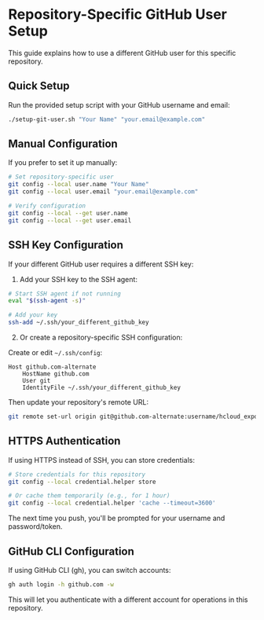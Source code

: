 # Repository-Specific GitHub User Setup

This guide explains how to use a different GitHub user for this specific repository.

## Quick Setup

Run the provided setup script with your GitHub username and email:

```sh
./setup-git-user.sh "Your Name" "your.email@example.com"
```

## Manual Configuration

If you prefer to set it up manually:

```sh
# Set repository-specific user
git config --local user.name "Your Name"
git config --local user.email "your.email@example.com"

# Verify configuration
git config --local --get user.name
git config --local --get user.email
```

## SSH Key Configuration

If your different GitHub user requires a different SSH key:

1. Add your SSH key to the SSH agent:

```sh
# Start SSH agent if not running
eval "$(ssh-agent -s)"

# Add your key
ssh-add ~/.ssh/your_different_github_key
```

2. Or create a repository-specific SSH configuration:

Create or edit `~/.ssh/config`:

```
Host github.com-alternate
    HostName github.com
    User git
    IdentityFile ~/.ssh/your_different_github_key
```

Then update your repository's remote URL:

```sh
git remote set-url origin git@github.com-alternate:username/hcloud_exporter.git
```

## HTTPS Authentication

If using HTTPS instead of SSH, you can store credentials:

```sh
# Store credentials for this repository
git config --local credential.helper store

# Or cache them temporarily (e.g., for 1 hour)
git config --local credential.helper 'cache --timeout=3600'
```

The next time you push, you'll be prompted for your username and password/token.

## GitHub CLI Configuration

If using GitHub CLI (gh), you can switch accounts:

```sh
gh auth login -h github.com -w
```

This will let you authenticate with a different account for operations in this repository.
